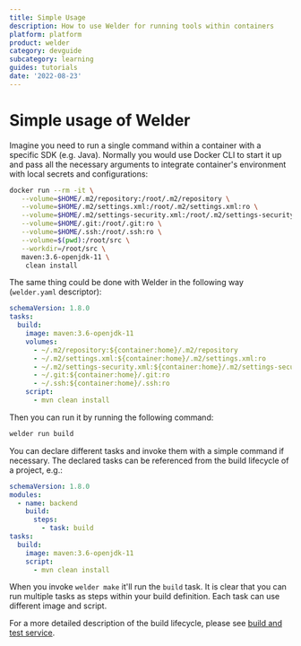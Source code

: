 ```yaml
---
title: Simple Usage
description: How to use Welder for running tools within containers
platform: platform
product: welder
category: devguide
subcategory: learning
guides: tutorials
date: '2022-08-23'
---
```


# Simple usage of Welder

Imagine you need to run a single command within a container with a specific SDK (e.g. Java). Normally you would use Docker CLI to 
start it up and pass all the necessary arguments to integrate container's environment with local secrets and configurations:
```bash
docker run --rm -it \
   --volume=$HOME/.m2/repository:/root/.m2/repository \
   --volume=$HOME/.m2/settings.xml:/root/.m2/settings.xml:ro \
   --volume=$HOME/.m2/settings-security.xml:/root/.m2/settings-security.xml:ro \
   --volume=$HOME/.git:/root/.git:ro \
   --volume=$HOME/.ssh:/root/.ssh:ro \
   --volume=$(pwd):/root/src \
   --workdir=/root/src \
   maven:3.6-openjdk-11 \
    clean install
```

The same thing could be done with Welder in the following way (`welder.yaml` descriptor):
```yaml
schemaVersion: 1.8.0
tasks:
  build:
    image: maven:3.6-openjdk-11
    volumes:
      - ~/.m2/repository:${container:home}/.m2/repository
      - ~/.m2/settings.xml:${container:home}/.m2/settings.xml:ro
      - ~/.m2/settings-security.xml:${container:home}/.m2/settings-security.xml:ro
      - ~/.git:${container:home}/.git:ro
      - ~/.ssh:${container:home}/.ssh:ro
    script:
      - mvn clean install
```
Then you can run it by running the following command:
```bash
welder run build
```

You can declare different tasks and invoke them with a simple command if necessary.
The declared tasks can be referenced from the build lifecycle of a project, e.g.:

```yaml
schemaVersion: 1.8.0
modules:
  - name: backend
    build:
      steps:
        - task: build
tasks:
  build:
    image: maven:3.6-openjdk-11
    script:
      - mvn clean install
```

When you invoke `welder make` it'll run the `build` task. It is clear that you can run multiple tasks as steps 
within your build definition. Each task can use different image and script.

For a more detailed description of the build lifecycle, please see [build and test service](/howto/build-and-test-service).